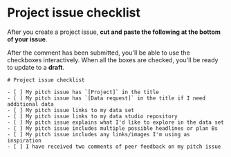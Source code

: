 # Project issue checklist

After you create a project issue, **cut and paste the following at the bottom of your issue**.

After the comment has been submitted, you'll be able to use the checkboxes interactively. When all the boxes are checked, you'll be ready to update to a **draft**.

    # Project issue checklist

    - [ ] My pitch issue has `[Project]` in the title
    - [ ] My pitch issue has `[Data request]` in the title if I need additional data
    - [ ] My pitch issue links to my data set
    - [ ] My pitch issue links to my data studio repository
    - [ ] My pitch issue explains what I'd like to explore in the data set
    - [ ] My pitch issue includes multiple possible headlines or plan Bs
    - [ ] My pitch issue includes any links/images I'm using as inspiration
    - [ ] I have received two comments of peer feedback on my pitch issue
